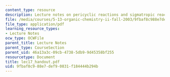 ```yaml
---
content_type: resource
description: Lecture notes on pericyclic reactions and sigmatropic reactions.
file: /media/courses/5-13-organic-chemistry-ii-fall-2003/9fbaf8c988e7def90831f184444b294b_lec17_handout.pdf
file_type: application/pdf
learning_resource_types:
- Lecture Notes
ocw_type: OCWFile
parent_title: Lecture Notes
parent_type: CourseSection
parent_uid: 46a13a3c-09cb-4738-5db9-9d45358bf255
resourcetype: Document
title: lec17_handout.pdf
uid: 9fbaf8c9-88e7-def9-0831-f184444b294b
---
```

